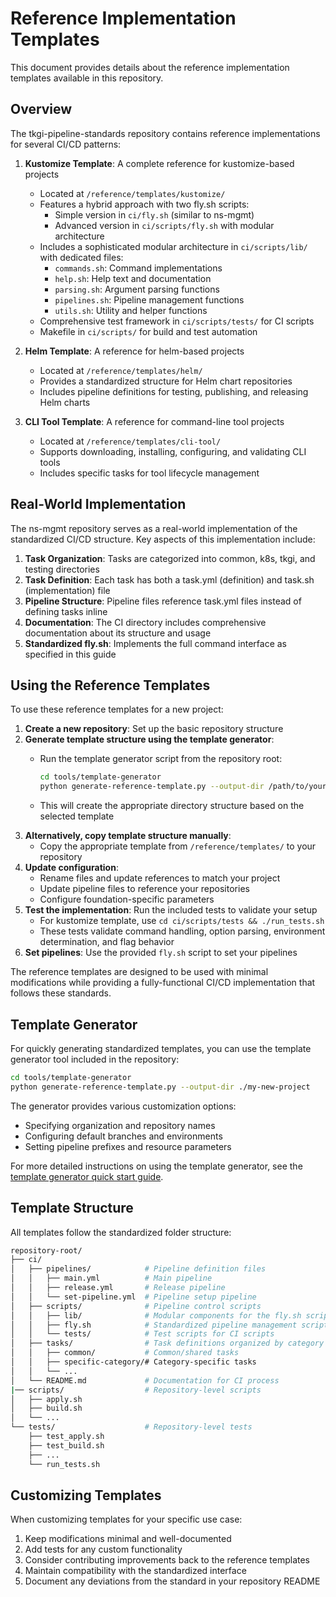 # Reference Implementation Templates

This document provides details about the reference implementation templates available in this repository.

## Overview

The tkgi-pipeline-standards repository contains reference implementations for several CI/CD patterns:

1. **Kustomize Template**: A complete reference for kustomize-based projects
   - Located at `/reference/templates/kustomize/`
   - Features a hybrid approach with two fly.sh scripts:
     - Simple version in `ci/fly.sh` (similar to ns-mgmt)
     - Advanced version in `ci/scripts/fly.sh` with modular architecture
   - Includes a sophisticated modular architecture in `ci/scripts/lib/` with dedicated files:
     - `commands.sh`: Command implementations
     - `help.sh`: Help text and documentation
     - `parsing.sh`: Argument parsing functions
     - `pipelines.sh`: Pipeline management functions
     - `utils.sh`: Utility and helper functions
   - Comprehensive test framework in `ci/scripts/tests/` for CI scripts
   - Makefile in `ci/scripts/` for build and test automation

2. **Helm Template**: A reference for helm-based projects
   - Located at `/reference/templates/helm/`
   - Provides a standardized structure for Helm chart repositories
   - Includes pipeline definitions for testing, publishing, and releasing Helm charts

3. **CLI Tool Template**: A reference for command-line tool projects
   - Located at `/reference/templates/cli-tool/`
   - Supports downloading, installing, configuring, and validating CLI tools
   - Includes specific tasks for tool lifecycle management

## Real-World Implementation

The ns-mgmt repository serves as a real-world implementation of the standardized CI/CD structure. Key aspects of this implementation include:

1. **Task Organization**: Tasks are categorized into common, k8s, tkgi, and testing directories
2. **Task Definition**: Each task has both a task.yml (definition) and task.sh (implementation) file
3. **Pipeline Structure**: Pipeline files reference task.yml files instead of defining tasks inline
4. **Documentation**: The CI directory includes comprehensive documentation about its structure and usage
5. **Standardized fly.sh**: Implements the full command interface as specified in this guide

## Using the Reference Templates

To use these reference templates for a new project:

1. **Create a new repository**: Set up the basic repository structure
2. **Generate template structure using the template generator**:
   - Run the template generator script from the repository root:

     ```sh
     cd tools/template-generator
     python generate-reference-template.py --output-dir /path/to/your/new-project
     ```

   - This will create the appropriate directory structure based on the selected template
3. **Alternatively, copy template structure manually**:
   - Copy the appropriate template from `/reference/templates/` to your repository
4. **Update configuration**:
   - Rename files and update references to match your project
   - Update pipeline files to reference your repositories
   - Configure foundation-specific parameters
5. **Test the implementation**: Run the included tests to validate your setup
   - For kustomize template, use `cd ci/scripts/tests && ./run_tests.sh`
   - These tests validate command handling, option parsing, environment determination, and flag behavior
6. **Set pipelines**: Use the provided `fly.sh` script to set your pipelines

The reference templates are designed to be used with minimal modifications while providing a
fully-functional CI/CD implementation that follows these standards.

## Template Generator

For quickly generating standardized templates, you can use the template generator tool included in the repository:

```sh
cd tools/template-generator
python generate-reference-template.py --output-dir ./my-new-project
```

The generator provides various customization options:

- Specifying organization and repository names
- Configuring default branches and environments
- Setting pipeline prefixes and resource parameters

For more detailed instructions on using the template generator, see the [template generator quick start guide](../tools/template-generator/QUICK-START.md).

## Template Structure

All templates follow the standardized folder structure:

```sh
repository-root/
├── ci/
│   ├── pipelines/            # Pipeline definition files
│   │   ├── main.yml          # Main pipeline
│   │   ├── release.yml       # Release pipeline
│   │   └── set-pipeline.yml  # Pipeline setup pipeline
│   ├── scripts/              # Pipeline control scripts
│   │   ├── lib/              # Modular components for the fly.sh script
│   │   ├── fly.sh            # Standardized pipeline management script
│   │   └── tests/            # Test scripts for CI scripts
│   ├── tasks/                # Task definitions organized by category
│   │   ├── common/           # Common/shared tasks
│   │   ├── specific-category/# Category-specific tasks
│   │   └── ...
│   └── README.md             # Documentation for CI process
|── scripts/                  # Repository-level scripts
│   ├── apply.sh
│   ├── build.sh
│   └── ...
└── tests/                    # Repository-level tests
    ├── test_apply.sh
    ├── test_build.sh
    ├── ...
    └── run_tests.sh
```

## Customizing Templates

When customizing templates for your specific use case:

1. Keep modifications minimal and well-documented
2. Add tests for any custom functionality
3. Consider contributing improvements back to the reference templates
4. Maintain compatibility with the standardized interface
5. Document any deviations from the standard in your repository README
